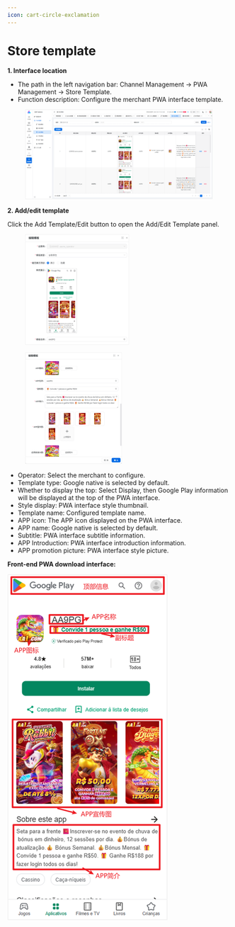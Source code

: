 ```yaml
---
icon: cart-circle-exclamation
---
```


# Store template

**1. Interface location**

* The path in the left navigation bar: Channel Management → PWA Management → Store Template.
* Function description: Configure the merchant PWA interface template.

<figure><img src="../../.gitbook/assets/image (250).png" alt=""><figcaption></figcaption></figure>

**2. Add/edit template**

Click the Add Template/Edit button to open the Add/Edit Template panel.

<div align="left"><figure><img src="../../.gitbook/assets/image (251).png" alt="" width="235"><figcaption></figcaption></figure></div>

<div align="left"><figure><img src="../../.gitbook/assets/image (254).png" alt="" width="219"><figcaption></figcaption></figure></div>

* Operator: Select the merchant to configure.
* Template type: Google native is selected by default.
* Whether to display the top: Select Display, then Google Play information will be displayed at the top of the PWA interface.
* Style display: PWA interface style thumbnail.
* Template name: Configured template name.
* APP icon: The APP icon displayed on the PWA interface.
* APP name: Google native is selected by default.
* Subtitle: PWA interface subtitle information.
* APP Introduction: PWA interface introduction information.
* APP promotion picture: PWA interface style picture.

**Front-end PWA download interface:**

![](<../../.gitbook/assets/image (255).png>)
